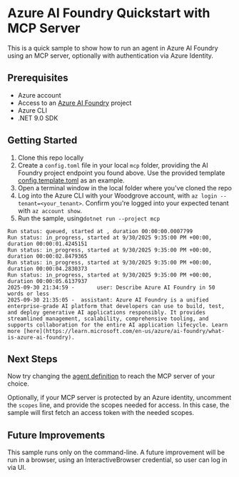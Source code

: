# Azure AI Foundry Quickstart with MCP Server

This is a quick sample to show how to run an agent in Azure AI Foundry using an MCP 
server, optionally with authentication via Azure Identity.

## Prerequisites

* Azure account
* Access to an [Azure AI Foundry]() project
* Azure CLI
* .NET 9.0 SDK

## Getting Started

1. Clone this repo locally
1. Create a `config.toml` file in your local `mcp` folder, providing the AI Foundry project endpoint you found above. Use the provided template [config.template.toml](./config.template.toml) as an example.
1. Open a terminal window in the local folder where you've cloned the repo
1. Log into the Azure CLI with your Woodgrove account, with `az login --tenant=<your_tenant>`. Confirm you're logged into your expected tenant with `az account show`.
1. Run the sample, using`dotnet run --project mcp`

```
Run status: queued, started at , duration 00:00:00.0007799
Run status: in_progress, started at 9/30/2025 9:35:00 PM +00:00, duration 00:00:01.4245151
Run status: in_progress, started at 9/30/2025 9:35:00 PM +00:00, duration 00:00:02.8479365
Run status: in_progress, started at 9/30/2025 9:35:00 PM +00:00, duration 00:00:04.2830373
Run status: in_progress, started at 9/30/2025 9:35:00 PM +00:00, duration 00:00:05.6137937
2025-09-30 21:34:59 -       user: Describe Azure AI Foundry in 50 words or less
2025-09-30 21:35:05 -  assistant: Azure AI Foundry is a unified enterprise-grade AI platform that developers can use to build, test, and deploy generative AI applications responsibly. It provides streamlined management, scalability, comprehensive tooling, and supports collaboration for the entire AI application lifecycle. Learn more [here](https://learn.microsoft.com/en-us/azure/ai-foundry/what-is-azure-ai-foundry).
```

## Next Steps

Now try changing the [agent definition](./Embed/agent.toml) to reach the MCP server of your choice.

Optionally, if your MCP server is protected by an Azure identity, uncomment the `scopes` line, and
provide the scopes needed for access. In this case, the sample will first fetch an access token
with the needed scopes.

## Future Improvements

This sample runs only on the command-line. A future improvement will be run in a browser, using
an InteractiveBrowser credential, so user can log in via UI.